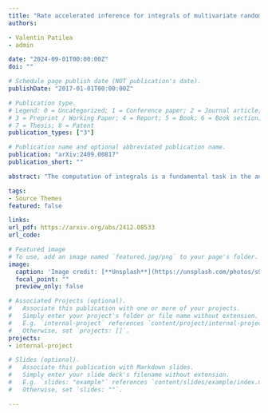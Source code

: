```yaml
---
title: "Rate accelerated inference for integrals of multivariate random functions"
authors:

- Valentin Patilea
- admin

date: "2024-09-01T00:00:00Z"
doi: ""

# Schedule page publish date (NOT publication's date).
publishDate: "2017-01-01T00:00:00Z"

# Publication type.
# Legend: 0 = Uncategorized; 1 = Conference paper; 2 = Journal article;
# 3 = Preprint / Working Paper; 4 = Report; 5 = Book; 6 = Book section;
# 7 = Thesis; 8 = Patent
publication_types: ["3"]

# Publication name and optional abbreviated publication name.
publication: "arXiv:2409.00817"
publication_short: ""

abstract: "The computation of integrals is a fundamental task in the analysis of functional data, which are typically considered as random elements in a space of squared integrable functions. Borrowing ideas from recent advances in the Monte Carlo integration literature, we propose effective unbiased estimation and inference procedures for integrals of uni- and multivariate random functions. Several applications to key problems in functional data analysis (FDA) involving random design points are studied and illustrated. In the absence of noise, the proposed estimates converge faster than the sample mean and the usual algorithms for numerical integration. Moreover, the proposed estimator facilitates effective inference by generally providing better coverage with shorter confidence and prediction intervals, in both noisy and noiseless setups."

tags:
- Source Themes
featured: false

links:
url_pdf: https://arxiv.org/abs/2412.08533
url_code: 

# Featured image
# To use, add an image named `featured.jpg/png` to your page's folder. 
image:
  caption: 'Image credit: [**Unsplash**](https://unsplash.com/photos/s9CC2SKySJM)'
  focal_point: ""
  preview_only: false

# Associated Projects (optional).
#   Associate this publication with one or more of your projects.
#   Simply enter your project's folder or file name without extension.
#   E.g. `internal-project` references `content/project/internal-project/index.md`.
#   Otherwise, set `projects: []`.
projects:
- internal-project

# Slides (optional).
#   Associate this publication with Markdown slides.
#   Simply enter your slide deck's filename without extension.
#   E.g. `slides: "example"` references `content/slides/example/index.md`.
#   Otherwise, set `slides: ""`.

---
```

